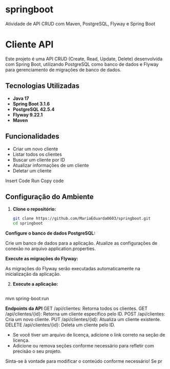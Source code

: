 # springboot
Atividade de API CRUD com  Maven, PostgreSQL, Flyway e Spring Boot

# Cliente API

Este projeto é uma API CRUD (Create, Read, Update, Delete) desenvolvida com Spring Boot, utilizando PostgreSQL como banco de dados e Flyway para gerenciamento de migrações de banco de dados.

## Tecnologias Utilizadas

- **Java 17**
- **Spring Boot 3.1.6**
- **PostgreSQL 42.5.4**
- **Flyway 9.22.1**
- **Maven**

## Funcionalidades

- Criar um novo cliente
- Listar todos os clientes
- Buscar um cliente por ID
- Atualizar informações de um cliente
- Deletar um cliente


Insert Code
Run
Copy code

## Configuração do Ambiente

1. **Clone o repositório:**

   ```bash
   git clone https://github.com/MariaEduarda0603/springboot.git
   cd springboot
   
**Configure o banco de dados PostgreSQL:**

Crie um banco de dados para a aplicação.
Atualize as configurações de conexão no arquivo application.properties.

**Execute as migrações do Flyway:**

As migrações do Flyway serão executadas automaticamente na inicialização da aplicação.

2. **Execute a aplicação:**

   ```bash
mvn spring-boot:run


**Endpoints da API**
GET /api/clientes: Retorna todos os clientes.
GET /api/clientes/{id}: Retorna um cliente específico pelo ID.
POST /api/clientes: Cria um novo cliente.
PUT /api/clientes/{id}: Atualiza um cliente existente.
DELETE /api/clientes/{id}: Deleta um cliente pelo ID.


- Se você tiver um arquivo de licença, adicione o link correto na seção de licença.
- Adicione ou remova seções conforme necessário para refletir com precisão o seu projeto.

Sinta-se à vontade para modificar o conteúdo conforme necessário! Se pr
